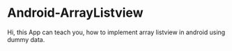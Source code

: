 # Android-ArrayListview
Hi, this App can teach you, how to implement array listview in android using dummy data.
